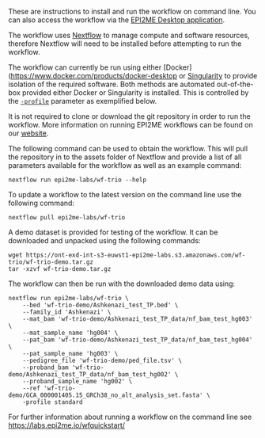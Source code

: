 
These are instructions to install and run the workflow on command line.
You can also access the workflow via the
[EPI2ME Desktop application](https://labs.epi2me.io/downloads/).

The workflow uses [Nextflow](https://www.nextflow.io/) to manage
compute and software resources,
therefore Nextflow will need to be
installed before attempting to run the workflow.

The workflow can currently be run using either
[Docker](https://www.docker.com/products/docker-desktop
or [Singularity](https://docs.sylabs.io/guides/3.0/user-guide/index.html)
to provide isolation of the required software.
Both methods are automated out-of-the-box provided
either Docker or Singularity is installed.
This is controlled by the
[`-profile`](https://www.nextflow.io/docs/latest/config.html#config-profiles)
parameter as exemplified below.

It is not required to clone or download the git repository
in order to run the workflow.
More information on running EPI2ME workflows can
be found on our [website](https://labs.epi2me.io/wfindex).

The following command can be used to obtain the workflow.
This will pull the repository in to the assets folder of
Nextflow and provide a list of all parameters
available for the workflow as well as an example command:

```
nextflow run epi2me-labs/wf-trio --help
```
To update a workflow to the latest version on the command line use
the following command:
```
nextflow pull epi2me-labs/wf-trio
```

A demo dataset is provided for testing of the workflow.
It can be downloaded and unpacked using the following commands:
```
wget https://ont-exd-int-s3-euwst1-epi2me-labs.s3.amazonaws.com/wf-trio/wf-trio-demo.tar.gz
tar -xzvf wf-trio-demo.tar.gz
```
The workflow can then be run with the downloaded demo data using:
```
nextflow run epi2me-labs/wf-trio \
	--bed 'wf-trio-demo/Ashkenazi_test_TP.bed' \
	--family_id 'Ashkenazi' \
	--mat_bam 'wf-trio-demo/Ashkenazi_test_TP_data/nf_bam_test_hg003' \
	--mat_sample_name 'hg004' \
	--pat_bam 'wf-trio-demo/Ashkenazi_test_TP_data/nf_bam_test_hg004' \
	--pat_sample_name 'hg003' \
	--pedigree_file 'wf-trio-demo/ped_file.tsv' \
	--proband_bam 'wf-trio-demo/Ashkenazi_test_TP_data/nf_bam_test_hg002' \
	--proband_sample_name 'hg002' \
	--ref 'wf-trio-demo/GCA_000001405.15_GRCh38_no_alt_analysis_set.fasta' \
	-profile standard
```

For further information about running a workflow on
the command line see https://labs.epi2me.io/wfquickstart/
